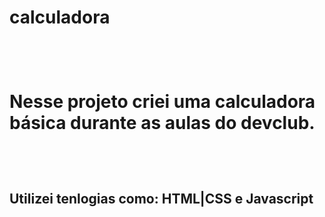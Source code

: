 <h1> calculadora<h1>
<br>
<p>Nesse projeto criei uma calculadora básica durante as aulas do devclub.<p>
<br>
<h2>Utilizei tenlogias como: HTML|CSS e Javascript<h2>
